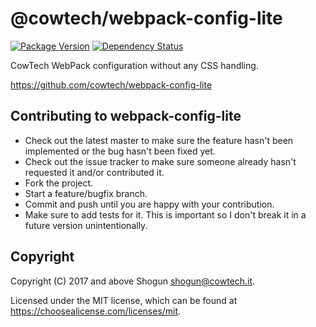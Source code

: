 # @cowtech/webpack-config-lite

[![Package Version](https://img.shields.io/npm/v/@cowtech/webpack-config-lite.svg)](https://npmjs.com/package/@cowtech/webpack-config-lite)
[![Dependency Status](https://img.shields.io/gemnasium/github.com/cowtech/webpack-config-lite.svg)](https://gemnasium.com/github.com/cowtech/webpack-config-lite)

CowTech WebPack configuration without any CSS handling.

https://github.com/cowtech/webpack-config-lite

## Contributing to webpack-config-lite

* Check out the latest master to make sure the feature hasn't been implemented or the bug hasn't been fixed yet.
* Check out the issue tracker to make sure someone already hasn't requested it and/or contributed it.
* Fork the project.
* Start a feature/bugfix branch.
* Commit and push until you are happy with your contribution.
* Make sure to add tests for it. This is important so I don't break it in a future version unintentionally.

## Copyright

Copyright (C) 2017 and above Shogun <shogun@cowtech.it>.

Licensed under the MIT license, which can be found at https://choosealicense.com/licenses/mit.
